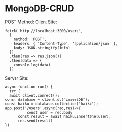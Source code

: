 # MongoDB-CRUD
POST Method:
Client Site:

    fetch('http://localhost:3000/users',
      {
        method: 'POST',
        headers: { 'Content-Type': 'application/json' },
        body: JSON.stringify(Info)
      })
      .then(res => res.json())
      .then(data => {
        console.log(data)
      })

Server Site:

    async function run() {
      try {
      await client.connect();
    const database = client.db("insertDB");
    const haiku = database.collection("haiku");
    app.post('/users',async(req,res)=>{
              const user = req.body
          const result = await haiku.insertOne(user);
          res.send(result)
    })


